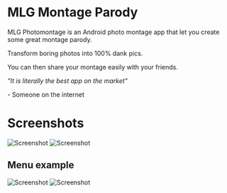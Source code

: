# MLG Montage Parody

MLG Photomontage is an Android photo montage app that let you create some great montage parody.

Transform boring photos into 100% dank pics.


You can then share your montage easily with your friends.


*"It is literally the best app on the market"*

\- Someone on the internet

# Screenshots
![Screenshot](http://i.imgur.com/V8SIY8S.png)
![Screenshot](http://i.imgur.com/tRCo0gS.png)

## Menu example
![Screenshot](http://i.imgur.com/GF7BrZ5.png)
![Screenshot](http://i.imgur.com/KB9IFoR.png)
